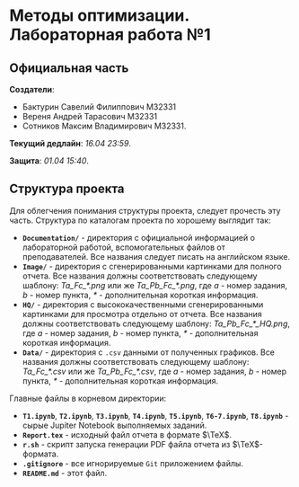 # Методы оптимизации. Лабораторная работа №1

## Официальная часть

**Создатели**:

* Бактурин Савелий Филиппович M32331
* Вереня Андрей Тарасович M32331
* Сотников Максим Владимирович M32331.

**Текущий дедлайн**: *16.04 23:59*.

**Защита**: *01.04 15:40*.

## Структура проекта

Для облегчения понимания структуры проекта, следует прочесть эту часть. Структура по каталогам проекта по хорошему выглядит так:

* **`Documentation/`** - директория с официальной информацией о лабораторной работой, вспомогательных файлов от преподавателей. Все названия следует писать на английском языке.
* **`Image/`** - директория с сгенерированными картинками для полного отчета. Все названия должны соответствовать следующему шаблону: *Ta_Fc_\*.png* или же *Ta_Pb_Fc_\*.png*, где *a* - номер задания, *b* - номер пункта, *\** - дополнительная короткая информация.
* **`HQ/`** - директория с высококачественными сгенерированными картинками для просмотра отдельно от отчета. Все названия должны соответствовать следующему шаблону: *Ta_Pb_Fc_\*_HQ.png*, где *a* - номер задания, *b* - номер пункта, *\** - дополнительная короткая информация.
* **`Data/`** - директория с `.csv` данными от полученных графиков. Все названия должны соответствовать следующему шаблону: *Ta_Fc_\*.csv* или же *Ta_Pb_Fc_\*.csv*, где *a* - номер задания, *b* - номер пункта, *\** - дополнительная короткая информация.

Главные файлы в корневом директории:

* **`T1.ipynb`**, **`T2.ipynb`**, **`T3.ipynb`**, **`T4.ipynb`**, **`T5.ipynb`**, **`T6-7.ipynb`**, **`T8.ipynb`** - сырые Jupiter Notebook выполняемых заданий.
* **`Report.tex`** - исходный файл отчета в формате $\TeX$.
* **`r.sh`** - скрипт запуска генерации PDF файла отчета из $\TeX$-формата.
* **`.gitignore`** - все игнорируемые `Git` приложением файлы.
* **`README.md`** - этот файл.
